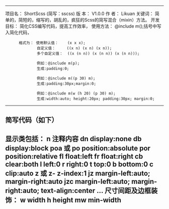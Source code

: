 ---------------------------------------------------------------
 项目名：   ShortScss (简写：sscss)
 版  本：   V1.0.0
 作  者：   Likuan
 关键词：   简单的，简短的，缩写的，胡乱的，疯狂的Scss的简写混合（mixin）方法。
 开发目标： 简化CSS编写代码，提高工作效率，
 使用方法： @include m();括号中写入简化代码，

          格式为： 使用默认值：    (x x x);
                  自定义值：     ((x n) (x n) (x n));
                  多个自定义值：  ((x (n n)) (x (n n)) (x (n n)));

                  例如：@include m(p);
                  生成:padding:0;

                  例如：@include m((p 30) m);
                  生成:padding:30px;margin:0;

                  例如：@include m(w (h 20) (p 30) m);
                  生成:width:auto; height:20px; padding:30px; margin:0;
-----------------------------------------------------------------------------
简写代码（如下）
----------------------------------------------------------------------------
显示类包括：        n          注释内容
                  dn         display:none
                  db         display:block
                  poa 或 po  position:absolute
                  por        position:relative
                  fl         float:left
                  fr         float:right
                  cb         clear:both
                  l          left:0
                  r          right:0
                  t          top:0
                  b          bottom:0
                  c          clip:auto
                  z 或 z-    z-index:1
                  jz         margin-left:auto; margin-right:auto
                  jzc        margin-left:auto; margin-right:auto; text-align:center
                  ...
尺寸间距及边框装饰： w          width
                  h          height
                  mw         min-width
----------------------------------------------------------------
